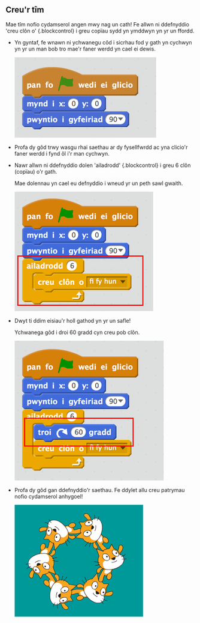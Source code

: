 ## Creu'r tîm

Mae tîm nofio cydamserol angen mwy nag un cath! Fe allwn ni ddefnyddio 'creu clôn o' {.blockcontrol} i greu copïau sydd yn ymddwyn yn yr un ffordd.

+ Yn gyntaf, fe wnawn ni ychwanegu côd i sicrhau fod y gath yn cychwyn yn yr un man bob tro mae'r faner werdd yn cael ei dewis.

	![screenshot](images/swim-start.png)
	
+ Profa dy gôd trwy wasgu rhai saethau ar dy fysellfwrdd ac yna clicio'r faner werdd i fynd ôl i'r man cychwyn.

+ Nawr allwn ni ddefnyddio dolen 'ailadrodd' {.blockcontrol} i greu 6 clôn (copïau) o'r gath.

	Mae dolennau yn cael eu defnyddio i wneud yr un peth sawl gwaith. 
	
	![screenshot](images/swim-clone.png)

+ Dwyt ti ddim eisiau'r holl gathod yn yr un safle!

	Ychwanega gôd i droi 60 gradd cyn creu pob clôn.
	
	![screenshot](images/swim-clones-rotate.png)
	
+  Profa dy gôd gan ddefnyddio'r saethau. Fe ddylet allu creu patrymau nofio cydamserol anhygoel!

	![screenshot](images/swim-test-clones.png)
